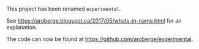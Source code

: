 
This project has been renamed `experimental`.

See https://aroberge.blogspot.ca/2017/05/whats-in-name.html for an
explanation.

The code can now be found at https://github.com/aroberge/experimental.